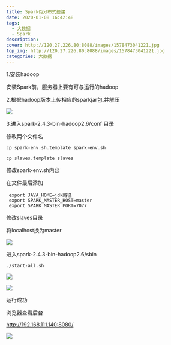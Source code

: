 ```yaml
---
title: Spark伪分布式搭建
date: 2020-01-08 16:42:48
tags: 
  - 大数据
  - Spark
description: 
cover: http://120.27.226.80:8088/images/1578473041221.jpg
top_img: http://120.27.226.80:8088/images/1578473041221.jpg
categories: 大数据
---
```


1.安装hadoop

安装Spark前，服务器上要有可与运行的hadoop

2.根据hadoop版本上传相应的sparkjar包,并解压

![](http://120.27.226.80:8088/images/1578473125167.png)



3.进入spark-2.4.3-bin-hadoop2.6/conf 目录

修改两个文件名

```shell
cp spark-env.sh.template spark-env.sh

cp slaves.template slaves
```

修改spark-env.sh内容

在文件最后添加

```shell
 export JAVA_HOME=jdk路径
 export SPARK_MASTER_HOST=master
 export SPARK_MASTER_PORT=7077
```

修改slaves目录

将localhost换为master

![](http://120.27.226.80:8088/images/1578473183959.png)

进入spark-2.4.3-bin-hadoop2.6/sbin

```shell
./start-all.sh
```

![](http://120.27.226.80:8088/images/1578473239581.png)

![](http://120.27.226.80:8088/images/1578473266703.png)

运行成功

浏览器查看后台

http://192.168.111.140:8080/

![](http://120.27.226.80:8088/images/1578473326296.png)

